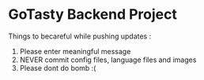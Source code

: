 # GoTasty Backend Project


Things to becareful while pushing updates : 
1. Please enter meaningful message
2. NEVER commit config files, language files and images
3. Please dont do bomb :(



